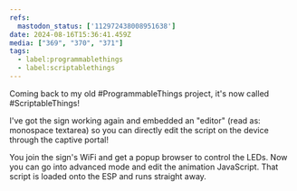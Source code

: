 ```yaml
---
refs:
  mastodon_status: ['112972438008951638']
date: 2024-08-16T15:36:41.459Z
media: ["369", "370", "371"]
tags:
  - label:programmablethings
  - label:scriptablethings
---
```


Coming back to my old #ProgrammableThings project, it's now called #ScriptableThings!

I've got the sign working again and embedded an "editor" (read as: monospace textarea) so you can directly edit the script on the device through the captive portal!

You join the sign's WiFi and get a popup browser to control the LEDs. Now you can go into advanced mode and edit the animation JavaScript. That script is loaded onto the ESP and runs straight away.
